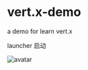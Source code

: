 # vert.x-demo
a demo for learn vert.x


launcher 启动

![avatar](http://7xicma.com1.z0.glb.clouddn.com/launcher.png)